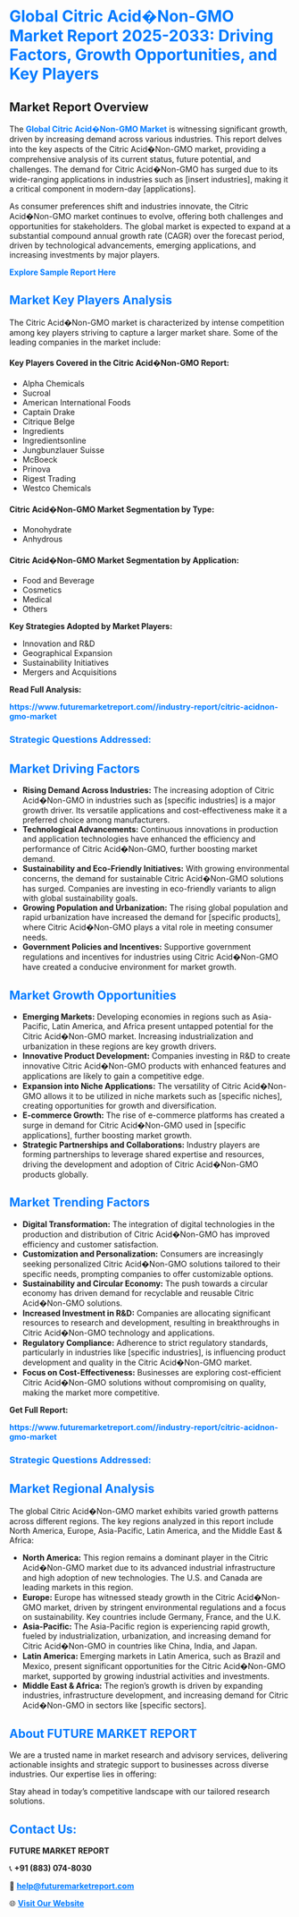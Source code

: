 <h1 style="color: #007BFF;">Global Citric Acid�Non-GMO Market Report 2025-2033: Driving Factors, Growth Opportunities, and Key Players</h1>

<section id="overview">
<h2>Market Report Overview</h2>
<p>The <a href="https://www.futuremarketreport.com//industry-report/citric-acidnon-gmo-market" style="color: #007BFF; text-decoration: none;"><strong>Global Citric Acid�Non-GMO Market</strong></a> is witnessing significant growth, driven by increasing demand across various industries. This report delves into the key aspects of the Citric Acid�Non-GMO market, providing a comprehensive analysis of its current status, future potential, and challenges. The demand for Citric Acid�Non-GMO has surged due to its wide-ranging applications in industries such as [insert industries], making it a critical component in modern-day [applications].</p>
<p>As consumer preferences shift and industries innovate, the Citric Acid�Non-GMO market continues to evolve, offering both challenges and opportunities for stakeholders. The global market is expected to expand at a substantial compound annual growth rate (CAGR) over the forecast period, driven by technological advancements, emerging applications, and increasing investments by major players.</p>
</section>

<section id="overview">
<p><a href="https://www.futuremarketreport.com//request-sample/reportId=61369" style="color: #007BFF; text-decoration: none;"><strong>Explore Sample Report Here</strong></a></p>
</section>

<section id="key-players">
<h2 style="color: #007BFF;">Market Key Players Analysis</h2>
<p>The Citric Acid�Non-GMO market is characterized by intense competition among key players striving to capture a larger market share. Some of the leading companies in the market include:</p>
<h4>Key Players Covered in the Citric Acid�Non-GMO Report:</h4>
<ul><li>Alpha Chemicals</li><li>Sucroal</li><li>American International Foods</li><li>Captain Drake</li><li>Citrique Belge</li><li>Ingredients</li><li>Ingredientsonline</li><li>Jungbunzlauer Suisse</li><li>McBoeck</li><li>Prinova</li><li>Rigest Trading</li><li>Westco Chemicals</li></ul>
<h4>Citric Acid�Non-GMO Market Segmentation by Type:</h4>
<ul><li>Monohydrate</li><li>Anhydrous</li></ul>

<h4>Citric Acid�Non-GMO Market Segmentation by Application:</h4>
<ul><li>Food and Beverage</li><li>Cosmetics</li><li>Medical</li><li>Others</li></ul>
<p><strong>Key Strategies Adopted by Market Players:</strong></p>
<ul>
<li>Innovation and R&D</li>
<li>Geographical Expansion</li>
<li>Sustainability Initiatives</li>
<li>Mergers and Acquisitions</li>
</ul>
</section>

<section>
<p><strong>Read Full Analysis: </strong></p><a href="https://www.futuremarketreport.com//industry-report/citric-acidnon-gmo-market" style="color: #007BFF; text-decoration: none;"><strong>https://www.futuremarketreport.com//industry-report/citric-acidnon-gmo-market</strong></a>
<h3 style="color: #007BFF;">Strategic Questions Addressed:</h3>
</section>

<section id="driving-factors">
<h2 style="color: #007BFF;">Market Driving Factors</h2>
<ul>
<li><strong>Rising Demand Across Industries:</strong> The increasing adoption of Citric Acid�Non-GMO in industries such as [specific industries] is a major growth driver. Its versatile applications and cost-effectiveness make it a preferred choice among manufacturers.</li>
<li><strong>Technological Advancements:</strong> Continuous innovations in production and application technologies have enhanced the efficiency and performance of Citric Acid�Non-GMO, further boosting market demand.</li>
<li><strong>Sustainability and Eco-Friendly Initiatives:</strong> With growing environmental concerns, the demand for sustainable Citric Acid�Non-GMO solutions has surged. Companies are investing in eco-friendly variants to align with global sustainability goals.</li>
<li><strong>Growing Population and Urbanization:</strong> The rising global population and rapid urbanization have increased the demand for [specific products], where Citric Acid�Non-GMO plays a vital role in meeting consumer needs.</li>
<li><strong>Government Policies and Incentives:</strong> Supportive government regulations and incentives for industries using Citric Acid�Non-GMO have created a conducive environment for market growth.</li>
</ul>
</section>

<section id="growth-opportunities">
<h2 style="color: #007BFF;">Market Growth Opportunities</h2>
<ul>
<li><strong>Emerging Markets:</strong> Developing economies in regions such as Asia-Pacific, Latin America, and Africa present untapped potential for the Citric Acid�Non-GMO market. Increasing industrialization and urbanization in these regions are key growth drivers.</li>
<li><strong>Innovative Product Development:</strong> Companies investing in R&D to create innovative Citric Acid�Non-GMO products with enhanced features and applications are likely to gain a competitive edge.</li>
<li><strong>Expansion into Niche Applications:</strong> The versatility of Citric Acid�Non-GMO allows it to be utilized in niche markets such as [specific niches], creating opportunities for growth and diversification.</li>
<li><strong>E-commerce Growth:</strong> The rise of e-commerce platforms has created a surge in demand for Citric Acid�Non-GMO used in [specific applications], further boosting market growth.</li>
<li><strong>Strategic Partnerships and Collaborations:</strong> Industry players are forming partnerships to leverage shared expertise and resources, driving the development and adoption of Citric Acid�Non-GMO products globally.</li>
</ul>
</section>

<section id="trending-factors">
<h2 style="color: #007BFF;">Market Trending Factors</h2>
<ul>
<li><strong>Digital Transformation:</strong> The integration of digital technologies in the production and distribution of Citric Acid�Non-GMO has improved efficiency and customer satisfaction.</li>
<li><strong>Customization and Personalization:</strong> Consumers are increasingly seeking personalized Citric Acid�Non-GMO solutions tailored to their specific needs, prompting companies to offer customizable options.</li>
<li><strong>Sustainability and Circular Economy:</strong> The push towards a circular economy has driven demand for recyclable and reusable Citric Acid�Non-GMO solutions.</li>
<li><strong>Increased Investment in R&D:</strong> Companies are allocating significant resources to research and development, resulting in breakthroughs in Citric Acid�Non-GMO technology and applications.</li>
<li><strong>Regulatory Compliance:</strong> Adherence to strict regulatory standards, particularly in industries like [specific industries], is influencing product development and quality in the Citric Acid�Non-GMO market.</li>
<li><strong>Focus on Cost-Effectiveness:</strong> Businesses are exploring cost-efficient Citric Acid�Non-GMO solutions without compromising on quality, making the market more competitive.</li>
</ul>
</section>

<section>
<p><strong>Get Full Report: </strong></p><a href="https://www.futuremarketreport.com//industry-report/citric-acidnon-gmo-market" style="color: #007BFF; text-decoration: none;"><strong>https://www.futuremarketreport.com//industry-report/citric-acidnon-gmo-market</strong></a>
<h3 style="color: #007BFF;">Strategic Questions Addressed:</h3>
</section>


<section id="regional-analysis">
<h2 style="color: #007BFF;">Market Regional Analysis</h2>
<p>The global Citric Acid�Non-GMO market exhibits varied growth patterns across different regions. The key regions analyzed in this report include North America, Europe, Asia-Pacific, Latin America, and the Middle East & Africa:</p>
<ul>
<li><strong>North America:</strong> This region remains a dominant player in the Citric Acid�Non-GMO market due to its advanced industrial infrastructure and high adoption of new technologies. The U.S. and Canada are leading markets in this region.</li>
<li><strong>Europe:</strong> Europe has witnessed steady growth in the Citric Acid�Non-GMO market, driven by stringent environmental regulations and a focus on sustainability. Key countries include Germany, France, and the U.K.</li>
<li><strong>Asia-Pacific:</strong> The Asia-Pacific region is experiencing rapid growth, fueled by industrialization, urbanization, and increasing demand for Citric Acid�Non-GMO in countries like China, India, and Japan.</li>
<li><strong>Latin America:</strong> Emerging markets in Latin America, such as Brazil and Mexico, present significant opportunities for the Citric Acid�Non-GMO market, supported by growing industrial activities and investments.</li>
<li><strong>Middle East & Africa:</strong> The region’s growth is driven by expanding industries, infrastructure development, and increasing demand for Citric Acid�Non-GMO in sectors like [specific sectors].</li>
</ul>
</section>

<footer>
<h2 style="color: #007BFF;">About FUTURE MARKET REPORT</h2>
<p>We are a trusted name in market research and advisory services, delivering actionable insights and strategic support to businesses across diverse industries. Our expertise lies in offering:</p>

<p>Stay ahead in today’s competitive landscape with our tailored research solutions.</p>

<h2 style="color: #007BFF;">Contact Us:</h2>
<p><strong>FUTURE MARKET REPORT</strong></p>
<p>📞 <strong>+91 (883) 074-8030</strong></p>
<p>📧 <strong><a href="mailto:help@futuremarketreport.com" style="color: #007BFF;">help@futuremarketreport.com</a></strong></p>
<p>🌐 <strong><a href="https://www.futuremarketreport.com/" style="color: #007BFF;">Visit Our Website</a></strong></p>
</footer>